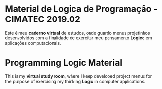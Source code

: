 # Material de Logica de Programação - CIMATEC 2019.02

  Este é meu **caderno virtual** de estudos, onde guardo menus projetinhos desenvolvidos
com a finalidade de exercitar meu pensamento **Logico** em aplicações computacionais.

# Programming Logic Material
  
  This is my **virtual study room**, where I keep developed project menus
for the purpose of exercising my thinking **Logic** in computer applications.
